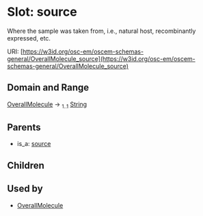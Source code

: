 
# Slot: source

Where the sample was taken from, i.e., natural host, recombinantly expressed, etc.

URI: [https://w3id.org/osc-em/oscem-schemas-general/OverallMolecule_source](https://w3id.org/osc-em/oscem-schemas-general/OverallMolecule_source)


## Domain and Range

[OverallMolecule](OverallMolecule.md) &#8594;  <sub>1..1</sub> [String](types/String.md)

## Parents

 *  is_a: [source](source.md)

## Children


## Used by

 * [OverallMolecule](OverallMolecule.md)
